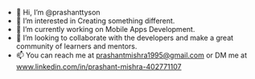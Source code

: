 - 👋 Hi, I’m @prashanttyson
- 👀 I’m interested in Creating something different.
- 🌱 I’m currently working on Mobile Apps Development.
- 💞️ I’m looking to collaborate with the developers and make a great community of learners and mentors.
- 📫 You can reach me at prashantmishra1995@gmail.com or DM me at www.linkedin.com/in/prashant-mishra-402771107

<!---
prashanttyson/prashanttyson is a ✨ special ✨ repository because its `README.md` (this file) appears on your GitHub profile.
You can click the Preview link to take a look at your changes.
--->
